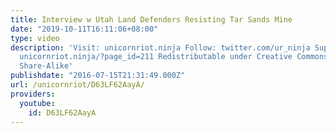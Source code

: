 ```yaml
---
title: Interview w Utah Land Defenders Resisting Tar Sands Mine
date: "2019-10-11T16:11:06+08:00"
type: video
description: 'Visit: unicornriot.ninja Follow: twitter.com/ur_ninja Support Our Work:
  unicornriot.ninja/?page_id=211 Redistributable under Creative Commons Non-Commercial
  Share-Alike'
publishdate: "2016-07-15T21:31:49.000Z"
url: /unicornriot/D63LF62AayA/
providers:
  youtube:
    id: D63LF62AayA
---
```

